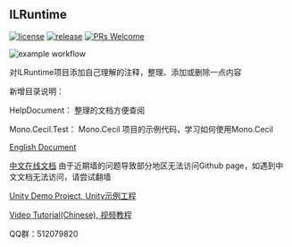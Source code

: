 ## ILRuntime

[![license](https://img.shields.io/badge/license-MIT-blue.svg)](https://github.com/Ourpalm/ILRuntime/blob/master/LICENSE.TXT)
[![release](https://img.shields.io/badge/release-v2.0.2-blue.svg)](https://github.com/Ourpalm/ILRuntime/releases)
[![PRs Welcome](https://img.shields.io/badge/PRs-welcome-blue.svg)](https://github.com/Ourpalm/ILRuntime/pulls)

![example workflow](https://github.com/Ourpalm/ILRuntime/actions/workflows/dotnet.yml/badge.svg)

对ILRuntime项目添加自己理解的注释，整理、添加或删除一点内容



新增目录说明：

HelpDocument： 整理的文档方便查阅

Mono.Cecil.Test： Mono.Cecil 项目的示例代码，学习如何使用Mono.Cecil





[English Document](ReadMe-EN.md "Click here for English documents")

[中文在线文档](https://ourpalm.github.io/ILRuntime/)
由于近期墙的问题导致部分地区无法访问Github page，如遇到中文文档无法访问，请尝试翻墙

[Unity Demo Project, Unity示例工程](https://github.com/Ourpalm/ILRuntimeU3D/)

[Video Tutorial(Chinese), 视频教程](https://learn.u3d.cn/tutorial/ilruntime)

QQ群：512079820
